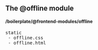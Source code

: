 ## The @offline module
#### /boilerplate/@frontend-modules/offline
<pre>
static
 - offline.css
 - offline.html
</pre>

